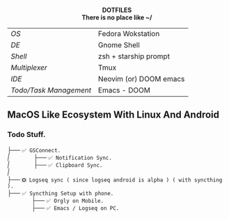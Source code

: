 <p align="center">
 <b><font-size="44px">DOTFILES</font></b> <br />
 <b><font-size="30px">There is no place like ~/</font></b>
</p>

| | |
|-|-|
| *OS* | Fedora Wokstation |
| *DE* | Gnome Shell |
| *Shell* | zsh + starship prompt |
| *Multiplexer* | Tmux |
| *IDE* | Neovim (or) DOOM emacs |
| *Todo/Task Management* | Emacs - DOOM |

## MacOS Like Ecosystem With Linux And Android

### Todo Stuff. <br />
*├──* `✅ GSConnect.`<br />
*|*&emsp;&emsp;&emsp;&emsp;*├──* `✅ Notification Sync.`<br />
*|*&emsp;&emsp;&emsp;&emsp;*├──* `✅ Clipboard Sync.`<br />
*|*<br />
*├──* `❎ Logseq sync ( since logseq android is alpha ) ( with syncthing ).`<br />
*├──* `✅ Syncthing Setup with phone.`<br />
&emsp;&emsp;&emsp;&emsp;*├──* `✅ Orgly on Mobile.`<br />
&emsp;&emsp;&emsp;&emsp;*├──* `✅ Emacs / Logseq on PC.`<br />
